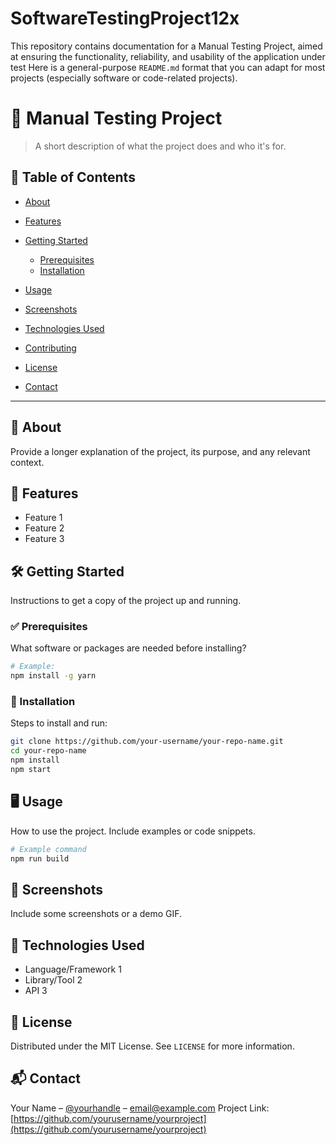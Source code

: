 # SoftwareTestingProject12x
This repository contains documentation for a Manual Testing Project, aimed at ensuring the functionality, reliability, and usability of the application under test
Here is a general-purpose `README.md` format that you can adapt for most projects (especially software or code-related projects).

# 📘 Manual Testing Project

> A short description of what the project does and who it's for.

## 📂 Table of Contents

* [About](#about)
* [Features](#features)
* [Getting Started](#getting-started)

  * [Prerequisites](#prerequisites)
  * [Installation](#installation)
* [Usage](#usage)
* [Screenshots](#screenshots)
* [Technologies Used](#technologies-used)
* [Contributing](#contributing)
* [License](#license)
* [Contact](#contact)

---

## 🧾 About

Provide a longer explanation of the project, its purpose, and any relevant context.

## 🚀 Features

* Feature 1
* Feature 2
* Feature 3

## 🛠️ Getting Started

Instructions to get a copy of the project up and running.

### ✅ Prerequisites

What software or packages are needed before installing?

```bash
# Example:
npm install -g yarn
```

### 🧰 Installation

Steps to install and run:

```bash
git clone https://github.com/your-username/your-repo-name.git
cd your-repo-name
npm install
npm start
```

## 🖥️ Usage

How to use the project. Include examples or code snippets.

```bash
# Example command
npm run build
```

## 📸 Screenshots

Include some screenshots or a demo GIF.

## 🧪 Technologies Used

* Language/Framework 1
* Library/Tool 2
* API 3


## 📄 License

Distributed under the MIT License. See `LICENSE` for more information.

## 📬 Contact

Your Name – [@yourhandle](https://twitter.com/yourhandle) – [email@example.com](mailto:email@example.com)
Project Link: [https://github.com/yourusername/yourproject](https://github.com/yourusername/yourproject)



